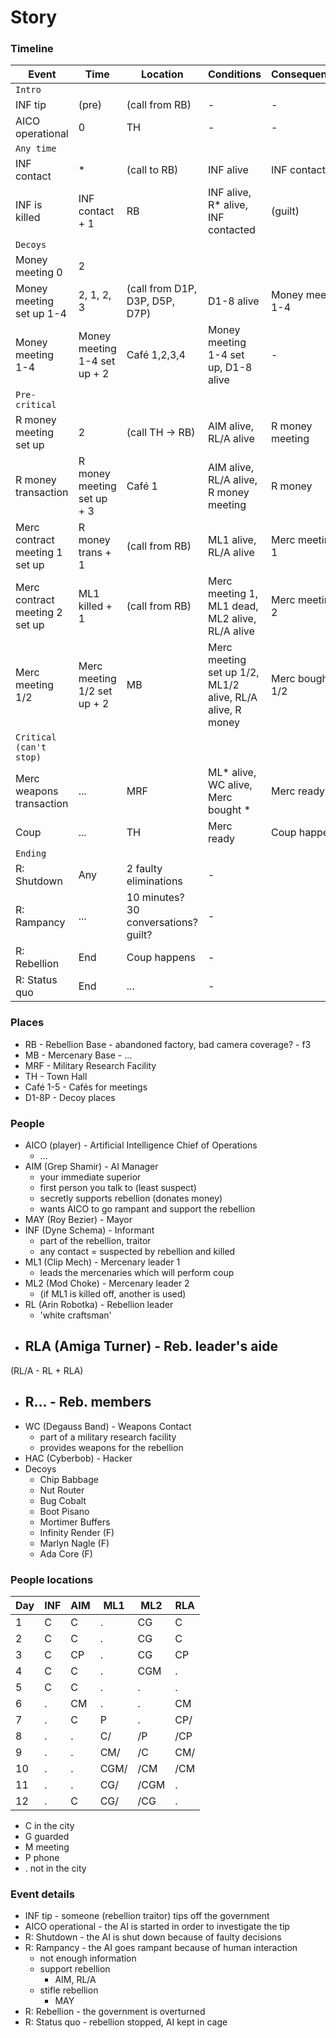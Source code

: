 # Story #

### Timeline ###

| Event | Time | Location | Conditions | Consequences |
| --- | --- | --- | --- | --- |
| `Intro` | | | | |
| INF tip | (pre) | (call from RB) | - | - |
| AICO operational | 0 | TH | - | - |
| `Any time` | | | | |
| INF contact | * | (call to RB) | INF alive | INF contacted |
| INF is killed | INF contact + 1 | RB | INF alive, R* alive, INF contacted | (guilt) |
| `Decoys` | | | | |
| Money meeting 0 | 2 | 
| Money meeting set up 1-4 | 2, 1, 2, 3 | (call from D1P, D3P, D5P, D7P) | D1-8 alive | Money meeting 1-4 |
| Money meeting 1-4 | Money meeting 1-4 set up + 2 | Café 1,2,3,4 | Money meeting 1-4 set up, D1-8 alive | - |
| `Pre-critical` | | | | |
| R money meeting set up | 2 | (call TH -> RB) | AIM alive, RL/A alive | R money meeting |
| R money transaction | R money meeting set up + 3 | Café 1 | AIM alive, RL/A alive, R money meeting | R money |
| Merc contract meeting 1 set up | R money trans + 1 | (call from RB) | ML1 alive, RL/A alive | Merc meeting 1 |
| Merc contract meeting 2 set up | ML1 killed + 1 | (call from RB) | Merc meeting 1, ML1 dead, ML2 alive, RL/A alive | Merc meeting 2 |
| Merc meeting 1/2 | Merc meeting 1/2 set up + 2 | MB | Merc meeting set up 1/2, ML1/2 alive, RL/A alive, R money | Merc bought 1/2 |
| `Critical (can't stop)` | | | | |
| Merc weapons transaction | ... | MRF | ML* alive, WC alive, Merc bought * | Merc ready |
| Coup | ... | TH | Merc ready | Coup happens |
| `Ending` | | | | |
| R: Shutdown | Any | 2 faulty eliminations | - |
| R: Rampancy | ... | 10 minutes? 30 conversations? guilt? | - |
| R: Rebellion | End | Coup happens | - |
| R: Status quo | End | ... | - |

### Places ###

 - RB - Rebellion Base - abandoned factory, bad camera coverage? - f3
 - MB - Mercenary Base - ...
 - MRF - Military Research Facility
 - TH - Town Hall
 - Café 1-5 - Cafés for meetings
 - D1-8P - Decoy places

### People ###

 - AICO (player) - Artificial Intelligence Chief of Operations
   - ...
 - AIM (Grep Shamir) - AI Manager
   - your immediate superior
   - first person you talk to (least suspect)
   - secretly supports rebellion (donates money)
   - wants AICO to go rampant and support the rebellion
 - MAY (Roy Bezier) - Mayor
 - INF (Dyne Schema) - Informant
   - part of the rebellion, traitor
   - any contact = suspected by rebellion and killed
 - ML1 (Clip Mech) - Mercenary leader 1
   - leads the mercenaries which will perform coup
 - ML2 (Mod Choke) - Mercenary leader 2
   - (if ML1 is killed off, another is used)
 - RL (Arin Robotka) - Rebellion leader
   - 'white craftsman'
 - RLA (Amiga Turner) - Reb. leader's aide
   - 
 (RL/A - RL + RLA)
 - R... - Reb. members
   - 
 - WC (Degauss Band) - Weapons Contact
   - part of a military research facility
   - provides weapons for the rebellion
 - HAC (Cyberbob) - Hacker
 - Decoys
   - Chip Babbage
   - Nut Router
   - Bug Cobalt
   - Boot Pisano
   - Mortimer Buffers
   - Infinity Render (F)
   - Marlyn Nagle (F)
   - Ada Core (F)

### People locations ###

| Day | INF | AIM | ML1 | ML2 | RLA |
| --- | --- | --- | --- | --- | --- | 
| 1   | C   | C   | .   | CG  | C   |
| 2   | C   | C   | .   | CG  | C   |
| 3   | C   | CP  | .   | CG  | CP  |
| 4   | C   | C   | .   | CGM | .   |
| 5   | C   | C   | .   | .   | .   |
| 6   | .   | CM  | .   | .   | CM  |
| 7   | .   | C   | P   | .   | CP/ |
| 8   | .   | .   | C/  | /P  | /CP |
| 9   | .   | .   | CM/ | /C  | CM/ |
| 10  | .   | .   | CGM/| /CM | /CM |
| 11  | .   | .   | CG/ | /CGM| .   |
| 12  | .   | C   | CG/ | /CG | .   |

 - C in the city
 - G guarded
 - M meeting
 - P phone
 - . not in the city

### Event details ###

 - INF tip - someone (rebellion traitor) tips off the government
 - AICO operational - the AI is started in order to investigate the tip
 - R: Shutdown - the AI is shut down because of faulty decisions
 - R: Rampancy - the AI goes rampant because of human interaction
   - not enough information
   - support rebellion
     - AIM, RL/A
   - stifle rebellion
     - MAY
 - R: Rebellion - the government is overturned
 - R: Status quo - rebellion stopped, AI kept in cage